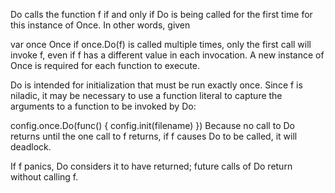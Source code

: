 Do calls the function f if and only if Do is being called for the first time for this instance of Once. In other words, given

var once Once
if once.Do(f) is called multiple times, only the first call will invoke f, even if f has a different value in each invocation. A new instance of Once is required for each function to execute.

Do is intended for initialization that must be run exactly once. Since f is niladic, it may be necessary to use a function literal to capture the arguments to a function to be invoked by Do:

config.once.Do(func() { config.init(filename) })
Because no call to Do returns until the one call to f returns, if f causes Do to be called, it will deadlock.

If f panics, Do considers it to have returned; future calls of Do return without calling f.

